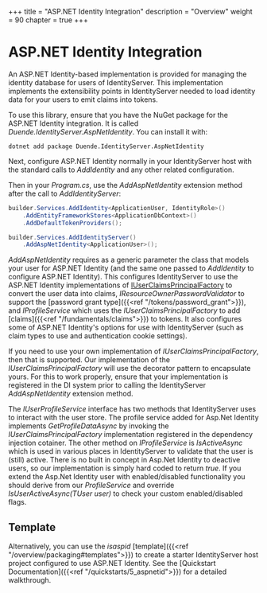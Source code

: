 +++
title = "ASP.NET Identity Integration"
description = "Overview"
weight = 90
chapter = true
+++

# ASP.NET Identity Integration

An ASP.NET Identity-based implementation is provided for managing the identity database for users of IdentityServer.
This implementation implements the extensibility points in IdentityServer needed to load identity data for your users to emit claims into tokens.

To use this library, ensure that you have the NuGet package for the ASP.NET Identity integration. 
It is called *Duende.IdentityServer.AspNetIdentity*.
You can install it with:

```
dotnet add package Duende.IdentityServer.AspNetIdentity
```

Next, configure ASP.NET Identity normally in your IdentityServer host with the standard calls to *AddIdentity* and any other related configuration.

Then in your *Program.cs*, use the *AddAspNetIdentity* extension method after the call to *AddIdentityServer*:

```cs
builder.Services.AddIdentity<ApplicationUser, IdentityRole>()
    .AddEntityFrameworkStores<ApplicationDbContext>()
    .AddDefaultTokenProviders();

builder.Services.AddIdentityServer()
    .AddAspNetIdentity<ApplicationUser>();
```

*AddAspNetIdentity* requires as a generic parameter the class that models your user for ASP.NET Identity (and the same one passed to *AddIdentity* to configure ASP.NET Identity).
This configures IdentityServer to use the ASP.NET Identity implementations of [IUserClaimsPrincipalFactory](https://docs.microsoft.com/en-us/dotnet/api/microsoft.aspnetcore.identity.iuserclaimsprincipalfactory-1) to convert the user data into claims, *IResourceOwnerPasswordValidator* to support the [password grant type]({{<ref "/tokens/password_grant">}}), and *IProfileService* which uses the *IUserClaimsPrincipalFactory* to add [claims]({{<ref "/fundamentals/claims">}}) to tokens.
It also configures some of ASP.NET Identity's options for use with IdentityServer (such as claim types to use and authentication cookie settings).

If you need to use your own implementation of *IUserClaimsPrincipalFactory*, then that is supported. Our implementation of the *IUserClaimsPrincipalFactory* will use the decorator pattern to encapsulate yours. For this to work properly, ensure that your implementation is registered in the DI system prior to calling the IdentityServer *AddAspNetIdentity* extension method.

The *IUserProfileService* interface has two methods that IdentityServer uses to interact with the user store. The profile service added for Asp.Net Identity implements *GetProfileDataAsync* by invoking the *IUserClaimsPrincipalFactory* implementation registered in the dependency injection cotainer. The other method on *IProfileService* is *IsActiveAsync* which is used in various places in IdentityServer to validate that the user is (still) active. There is no built in concept in Asp.Net Identity to deactive users, so our implementation is simply hard coded to return *true*. If you extend the Asp.Net Identity user with enabled/disabled functionality you should derive from our *ProfileService<TUser>* and override *IsUserActiveAsync(TUser user)* to check your custom enabled/disabled flags.

## Template
Alternatively, you can use the *isaspid* [template]({{<ref "/overview/packaging#templates">}}) to create a starter IdentityServer host project configured to use ASP.NET Identity. See the [Quickstart Documentation]({{<ref "/quickstarts/5_aspnetid">}}) for a detailed walkthrough. 

